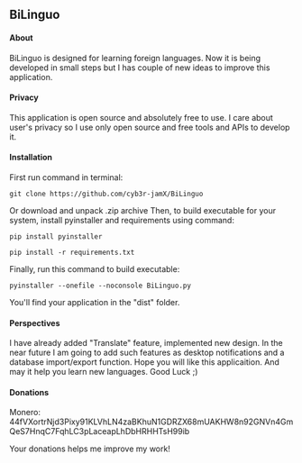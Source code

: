## BiLinguo


#### About

BiLinguo is designed for learning foreign languages. Now it is being developed in small steps but I has couple of new ideas to improve this application.

#### Privacy

This application is open source and absolutely free to use. I care about user's privacy so I use only open source and free tools and APIs to develop it.

#### Installation

First run command in terminal:

```git clone https://github.com/cyb3r-jamX/BiLinguo```

Or download and unpack .zip archive
Then, to build executable for your system, install pyinstaller and requirements using command:

```pip install pyinstaller```

```pip install -r requirements.txt```

Finally, run this command to build executable:

```pyinstaller --onefile --noconsole BiLinguo.py```

You'll find your application in the "dist" folder.

#### Perspectives

I have already added "Translate" feature, implemented new design. In the near future I am going to add such features as desktop notifications and a database import/export function. Hope you will like this applicaition. And may it help you learn new languages. Good Luck ;)

#### Donations

Monero: 44fVXortrNjd3Pixy91KLVhLN4zaBKhuN1GDRZX68mUAKHW8n92GNVn4GmQeS7HnqC7FqhLC3pLaceapLhDbHRHHTsH99ib

Your donations helps me improve my work!

